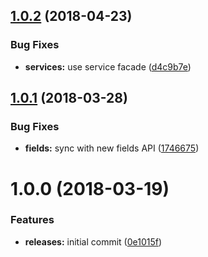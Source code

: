 <a name="1.0.2"></a>
## [1.0.2](https://github.com/hypeJunctionPro/Elgg3-hypeTime/compare/1.0.1...1.0.2) (2018-04-23)


### Bug Fixes

* **services:** use service facade ([d4c9b7e](https://github.com/hypeJunctionPro/Elgg3-hypeTime/commit/d4c9b7e))



<a name="1.0.1"></a>
## [1.0.1](https://github.com/hypeJunctionPro/Elgg3-hypeTime/compare/1.0.0...1.0.1) (2018-03-28)


### Bug Fixes

* **fields:** sync with new fields API ([1746675](https://github.com/hypeJunctionPro/Elgg3-hypeTime/commit/1746675))



<a name="1.0.0"></a>
# 1.0.0 (2018-03-19)


### Features

* **releases:** initial commit ([0e1015f](https://github.com/hypeJunctionPro/Elgg3-hypeTime/commit/0e1015f))



